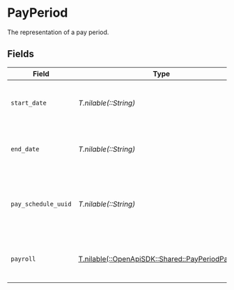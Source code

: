 # PayPeriod

The representation of a pay period.


## Fields

| Field                                                                                        | Type                                                                                         | Required                                                                                     | Description                                                                                  |
| -------------------------------------------------------------------------------------------- | -------------------------------------------------------------------------------------------- | -------------------------------------------------------------------------------------------- | -------------------------------------------------------------------------------------------- |
| `start_date`                                                                                 | *T.nilable(::String)*                                                                        | :heavy_minus_sign:                                                                           | The start date, inclusive, of the pay period.                                                |
| `end_date`                                                                                   | *T.nilable(::String)*                                                                        | :heavy_minus_sign:                                                                           | The end date, inclusive, of the pay period.                                                  |
| `pay_schedule_uuid`                                                                          | *T.nilable(::String)*                                                                        | :heavy_minus_sign:                                                                           | A unique identifier of the pay schedule to which the pay period belongs.                     |
| `payroll`                                                                                    | [T.nilable(::OpenApiSDK::Shared::PayPeriodPayroll)](../../models/shared/payperiodpayroll.md) | :heavy_minus_sign:                                                                           | Information about the payroll for the pay period.                                            |